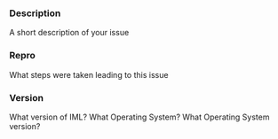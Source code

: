 ### Description 

A short description of your issue

### Repro

What steps were taken leading to this issue

### Version

What version of IML?
What Operating System?
What Operating System version?
